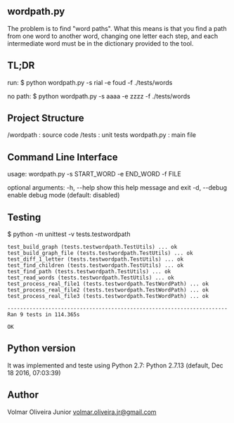 wordpath.py
-------------

The problem is to find "word paths". What this means is that you find a path from one word to
another word, changing one letter each step, and each intermediate word must be in the
dictionary provided to the tool.


TL;DR
-----

  run:
    $ python wordpath.py -s rial -e foud -f ./tests/words

  no path:
    $ python wordpath.py -s aaaa -e zzzz -f ./tests/words


Project Structure
-----------------

  /wordpath           : source code
  /tests : unit tests
  wordpath.py    : main file


Command Line Interface
----------------------

 usage:  wordpath.py -s START_WORD -e END_WORD -f FILE

 optional arguments:
   -h, --help   show this help message and exit
   -d, --debug  enable debug mode (default: disabled)

Testing
-------

  $ python -m unittest -v tests.testwordpath

    test_build_graph (tests.testwordpath.TestUtils) ... ok
    test_build_graph_file (tests.testwordpath.TestUtils) ... ok
    test_diff_1_letter (tests.testwordpath.TestUtils) ... ok
    test_find_children (tests.testwordpath.TestUtils) ... ok
    test_find_path (tests.testwordpath.TestUtils) ... ok
    test_read_words (tests.testwordpath.TestUtils) ... ok
    test_process_real_file1 (tests.testwordpath.TestWordPath) ... ok
    test_process_real_file2 (tests.testwordpath.TestWordPath) ... ok
    test_process_real_file3 (tests.testwordpath.TestWordPath) ... ok

    ----------------------------------------------------------------------
    Ran 9 tests in 114.365s

    OK

Python version
--------------

  It was implemented and teste using Python 2.7:
    Python 2.7.13 (default, Dec 18 2016, 07:03:39)

Author
------
 Volmar Oliveira Junior
 volmar.oliveira.jr@gmail.com